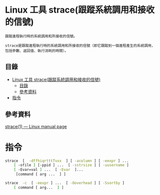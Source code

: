 # Linux 工具 strace(跟蹤系統調用和接收的信號)

```
跟蹤進程執行時的系統調用和所接收的信號。

strace是跟蹤進程執行時的系統調用和所接收的信號（即它跟蹤到一個進程產生的系統調用，包括參數、返回值、執行消耗的時間）。
```

## 目錄

- [Linux 工具 strace(跟蹤系統調用和接收的信號)](#linux-工具-strace跟蹤系統調用和接收的信號)
	- [目錄](#目錄)
	- [參考資料](#參考資料)
- [指令](#指令)

## 參考資料

[strace(1) — Linux manual page](https://man7.org/linux/man-pages/man1/strace.1.html)

# 指令

```bash
strace  [  -dffhiqrtttTvxx  ] [ -acolumn ] [ -eexpr ] ...
    [ -ofile ] [-ppid ] ...  [ -sstrsize ] [ -uusername ]
    [ -Evar=val ] ...  [ -Evar  ]...
     [command [ arg ...  ] ]

strace  -c  [ -eexpr ] ...  [ -Ooverhead ] [ -Ssortby ]
    [ command [ arg...  ] ]
```
